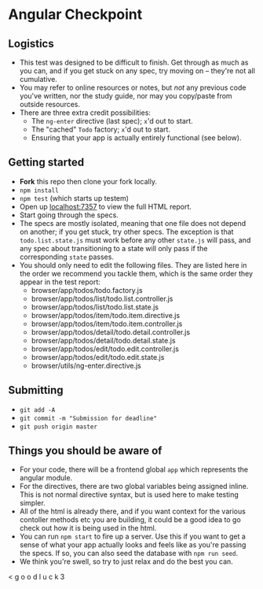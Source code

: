 # Angular Checkpoint

## Logistics

- This test was designed to be difficult to finish. Get through as much as you can, and if you get stuck on any spec, try moving on – they're not all cumulative.
- You may refer to online resources or notes, but *not* any previous code you've written, nor the study guide, nor may you copy/paste from outside resources.
- There are three extra credit possibilities:
    * The `ng-enter` directive (last spec); `x`'d out to start.
    * The "cached" `Todo` factory; `x`'d out to start.
    * Ensuring that your app is actually entirely functional (see below).

## Getting started

- **Fork** this repo then clone your fork locally.
- `npm install`
- `npm test` (which starts up testem)
- Open up [localhost:7357](http://localhost:7357) to view the full HTML report.
- Start going through the specs.
- The specs are mostly isolated, meaning that one file does not depend on another; if you get stuck, try other specs. The exception is that `todo.list.state.js` must work before any other `state.js` will pass, and any spec about transitioning to a state will only pass if the corresponding `state` passes.
- You should only need to edit the following files. They are listed here in the order we recommend you tackle them, which is the same order they appear in the test report:
	- browser/app/todos/todo.factory.js
	- browser/app/todos/list/todo.list.controller.js
	- browser/app/todos/list/todo.list.state.js
	- browser/app/todos/item/todo.item.directive.js
	- browser/app/todos/item/todo.item.controller.js
	- browser/app/todos/detail/todo.detail.controller.js
	- browser/app/todos/detail/todo.detail.state.js
	- browser/app/todos/edit/todo.edit.controller.js
	- browser/app/todos/edit/todo.edit.state.js
	- browser/utils/ng-enter.directive.js

## Submitting

- `git add -A`
- `git commit -m "Submission for deadline"`
- `git push origin master`

## Things you should be aware of

- For your code, there will be a frontend global `app` which represents the angular module.
- For the directives, there are two global variables being assigned inline. This is not normal directive syntax, but is used here to make testing simpler.
- All of the html is already there, and if you want context for the various contoller methods etc you are building, it could be a good idea to go check out how it is being used in the html.
- You can run `npm start` to fire up a server. Use this if you want to get a sense of what your app actually looks and feels like as you're passing the specs. If so, you can also seed the database with `npm run seed`.
- We think you're swell, so try to just relax and do the best you can.

< g o o d  l u c k 3
